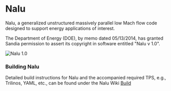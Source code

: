 Nalu
====

Nalu, a generalized unstructured massively parallel low Mach flow code designed to support energy applications of interest.

The Department of Energy (DOE), by memo dated 05/13/2014, has granted Sandia permission to assert 
its copyright in software entitled "Nalu v 1.0".

![Nalu 1.0](https://github.com/spdomin/Nalu/wiki/images/naluV1.0.png)

### Building Nalu

Detailed build instructions for Nalu and the accompanied required TPS, e.g., Trilinos, YAML, etc.,
can be found under the Nalu Wiki [Build](https://github.com/spdomin/Nalu/wiki/Build_instructions)


